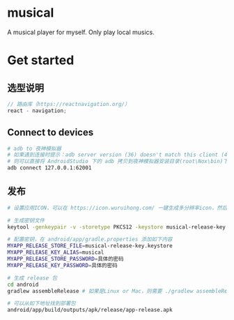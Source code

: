 # musical

A musical player for myself. Only play local musics.

# Get started

## 选型说明

```js
// 路由库（https://reactnavigation.org/）
react - navigation;
```

## Connect to devices

```bash
# adb to 夜神模拟器
# 如果遇到连接时提示：adb server version (36) doesn't match this client (41); killing...
# 则可以直接将 AndroidStudio 下的 adb 拷贝到夜神模拟器安装目录(root\Nox\bin)下，并重命名为 nox_adb.exe 覆盖同名文件
adb connect 127.0.0.1:62001
```

## 发布

```bash
# 设置应用ICON，可以在 https://icon.wuruihong.com/ 一键生成多分辨率icon，然后替换 android\app\src\main\res 目录的内容

# 生成密钥文件
keytool -genkeypair -v -storetype PKCS12 -keystore musical-release-key.keystore -alias musical -keyalg RSA -keysize 2048 -validity 1000

# 配置密钥，在 android/app/gradle.properties 添加如下内容
MYAPP_RELEASE_STORE_FILE=musical-release-key.keystore
MYAPP_RELEASE_KEY_ALIAS=musical
MYAPP_RELEASE_STORE_PASSWORD=具体的密码
MYAPP_RELEASE_KEY_PASSWORD=具体的密码

# 生成 release 包
cd android
gradlew assembleRelease # 如果是Linux or Mac，则需要 ./gradlew assembleRelease

# 可以从如下地址找到部署包
android/app/build/outputs/apk/release/app-release.apk
```
